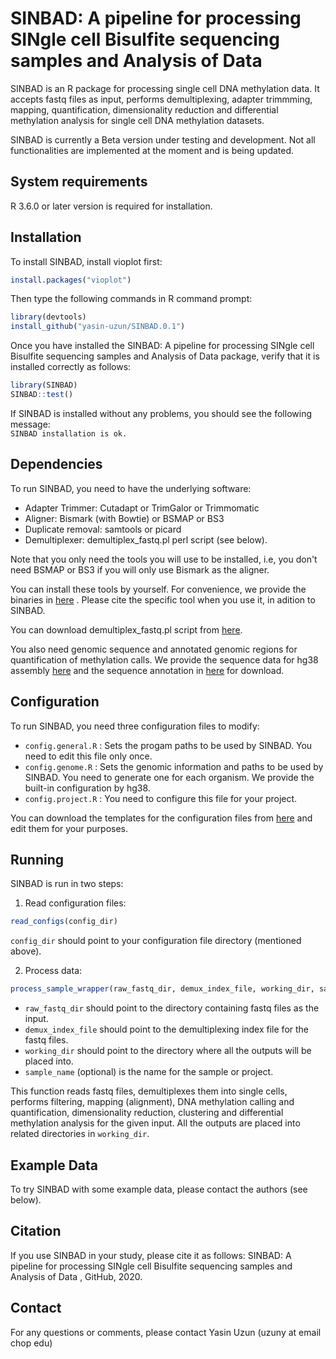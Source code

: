 # SINBAD: A pipeline for processing SINgle cell Bisulfite sequencing samples and Analysis of Data

SINBAD is an R package for processing single cell DNA methylation data. It accepts fastq files as input, performs demultiplexing, adapter trimmming, mapping, quantification, dimensionality reduction and differential methylation analysis for single cell DNA methylation datasets.

SINBAD is currently a Beta version under testing and development. Not all functionalities are implemented at the moment and is being updated.

## System requirements
R 3.6.0 or later version is required for installation.  

## Installation
To install SINBAD, install vioplot first:
```R
install.packages("vioplot")
```

Then type the following commands in R command prompt:
```R
library(devtools)
install_github("yasin-uzun/SINBAD.0.1")
```
Once you have installed the SINBAD: A pipeline for processing SINgle cell Bisulfite sequencing samples and Analysis of Data
 package, verify that it is installed correctly as follows:

```R
library(SINBAD)
SINBAD::test()
```
If SINBAD is installed without any problems, you should see the following message:<br /> 
`SINBAD installation is ok.`

## Dependencies 

To run SINBAD, you need to have the underlying software:
* Adapter Trimmer: Cutadapt or TrimGalor or Trimmomatic 
* Aligner: Bismark (with Bowtie) or BSMAP or BS3
* Duplicate removal: samtools or picard
* Demultiplexer: demultiplex_fastq.pl perl script (see below).

Note that you only need the tools you will use to be installed, i.e, you don't need BSMAP or BS3 if you will only use Bismark as the aligner.

You can install these tools by yourself. For convenience, we provide the binaries in [here](https://chopri.box.com/s/l8o4v6ko8aeabo3fsdtfan8gxjxzg39h) . Please cite the specific tool when you use it, in adition to SINBAD.

You can download demultiplex_fastq.pl script from [here](https://chopri.box.com/s/vplpxht3r7u6i0fcnio803wlnezuc5o3).

You also need genomic sequence and annotated genomic regions for quantification of methylation calls. We provide the sequence data for hg38 assembly [here](https://chopri.box.com/s/ajbbqsu3vqumygqu8uzqex5m7afpniwr) and the sequence annotation in [here](https://chopri.box.com/s/rf6fk2gumtbe3au83msxniwnkzkukvr5) for download.

## Configuration

To run SINBAD, you need three configuration files to modify:
* `config.general.R` : Sets the progam paths to be used by SINBAD. You need to edit this file only once.
* `config.genome.R` : Sets the genomic information and paths to be used by SINBAD. You need to generate one for each organism. We provide the built-in configuration by hg38.
* `config.project.R` : You need to configure this file for your project.

You can download the templates for the configuration files from [here](https://chopri.box.com/s/rkqnwx4ck7larpthluyxse4hi8quypk0) and edit them for your purposes.

## Running

SINBAD is run in two steps:
1. Read configuration files: 
```R
read_configs(config_dir)
```
`config_dir` should point to your configuration file directory (mentioned above). 

2. Process data:
```R
process_sample_wrapper(raw_fastq_dir, demux_index_file, working_dir, sample_name)
```
* `raw_fastq_dir` should point to the directory containing fastq files as the input. 
* `demux_index_file` should point to the demultiplexing index file for the fastq files. 
* `working_dir` should point to the directory where all the outputs will be placed into. 
* `sample_name` (optional) is the name for the sample or project.

This function reads fastq files, demultiplexes them into single cells, performs filtering, mapping (alignment), DNA methylation calling  and quantification, dimensionality reduction, clustering and differential methylation analysis for the given input. All the outputs are placed into related directories in `working_dir`.

## Example Data
To try SINBAD with some example data, please contact the authors (see below). 

## Citation
If you use SINBAD in your study, please cite it as follows: SINBAD: A pipeline for processing SINgle cell Bisulfite sequencing samples and Analysis of Data
, GitHub, 2020. 

## Contact
For any questions or comments, please contact Yasin Uzun (uzuny at email chop edu)




